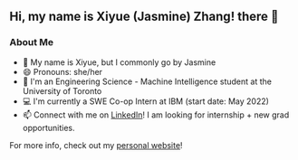 ## Hi, my name is Xiyue (Jasmine) Zhang! there 👋

### About Me
- 👋 My name is Xiyue, but I commonly go by Jasmine
- 😄 Pronouns: she/her
- 🌱 I'm an Engineering Science - Machine Intelligence student at the University of Toronto
- 💻 I'm currently a SWE Co-op Intern at IBM (start date: May 2022)
- 📫 Connect with me on [LinkedIn](https://www.linkedin.com/in/xiyue-jasmine-zhang/)! I am looking for internship + new grad opportunities.

For more info, check out my [personal website](https://xiyuezhang.gatsbyjs.io/)!

<!--
**JasmineZhangxyz/JasmineZhangxyz** is a ✨ _special_ ✨ repository because its `README.md` (this file) appears on your GitHub profile.

Here are some ideas to get you started:

- 🔭 I’m currently working on ...
- 👯 I’m looking to collaborate on ...
- 🤔 I’m looking for help with ...
- 💬 Ask me about ...
- ⚡ Fun fact: ...
-->
